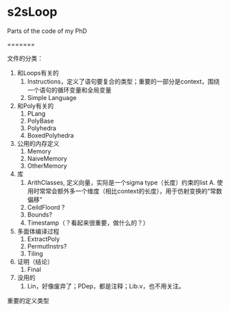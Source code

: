s2sLoop
=======

Parts of the code of my PhD

=======

文件的分类：
1. 和Loops有关的
   1. Instructions，定义了语句要复合的类型；重要的一部分是context，围绕一个语句的循环变量和全局变量
   2. Simple Language
2. 和Poly有关的
   1. PLang
   2. PolyBase
   3. Polyhedra
   4. BoxedPolyhedra
3. 公用的内存定义
   1. Memory
   2. NaiveMemory
   3. OtherMemory
4. 库
   1. ArithClasses, 定义向量，实际是一个sigma type（长度）约束的list A. 使用时常常会额外多一个维度（相比context的长度），用于仿射变换的“常数偏移”
   2. CeildFloord ?
   3. Bounds?
   4. Timestamp（？看起来很重要，做什么的？）
5. 多面体编译过程
   1. ExtractPoly
   2. PermutInstrs?
   3. Tiling
6. 证明（结论）
   1. Final
7. 没用的
   1. Lin，好像废弃了；PDep，都是注释；Lib.v，也不用关注。

重要的定义类型